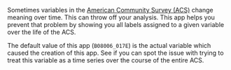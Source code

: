 Sometimes variables in the [American Community Survey (ACS)](https://en.wikipedia.org/wiki/American_Community_Survey) change meaning over time. This can throw off your analysis. This app helps you prevent that problem by showing you all labels assigned to a given variable over the life of the ACS.

The default value of this app (`B08006_017E`) is the actual variable which caused the creation of this app. See if you can spot the issue with trying to treat this variable as a time series over the course of the entire ACS.